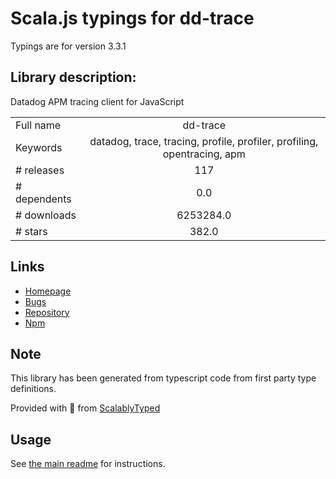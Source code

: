 
# Scala.js typings for dd-trace

Typings are for version 3.3.1

## Library description:
Datadog APM tracing client for JavaScript

|                    |                 |
| ------------------ | :-------------: |
| Full name          | dd-trace |
| Keywords           | datadog, trace, tracing, profile, profiler, profiling, opentracing, apm |
| # releases         | 117 |
| # dependents       | 0.0 |
| # downloads        | 6253284.0 |
| # stars            | 382.0 |

## Links
- [Homepage](https://github.com/DataDog/dd-trace-js#readme)
- [Bugs](https://github.com/DataDog/dd-trace-js/issues)
- [Repository](https://github.com/DataDog/dd-trace-js)
- [Npm](https://www.npmjs.com/package/dd-trace)
    


## Note
This library has been generated from typescript code from first party type definitions.

Provided with :purple_heart: from [ScalablyTyped](https://github.com/oyvindberg/ScalablyTyped)

## Usage
See [the main readme](../../readme.md) for instructions.


